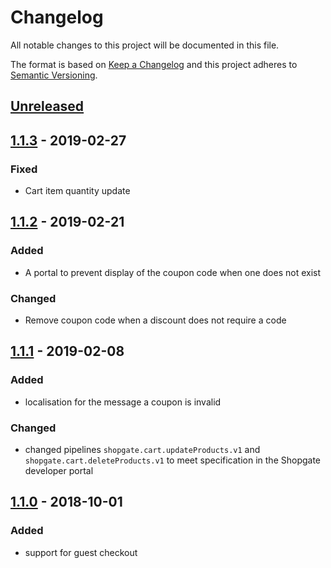 # Changelog

All notable changes to this project will be documented in this file.

The format is based on [Keep a Changelog](http://keepachangelog.com/) and this project adheres to [Semantic Versioning](http://semver.org/).

## [Unreleased]

## [1.1.3] - 2019-02-27
### Fixed
- Cart item quantity update

## [1.1.2] - 2019-02-21
### Added
- A portal to prevent display of the coupon code when one does not exist

### Changed
- Remove coupon code when a discount does not require a code

## [1.1.1] - 2019-02-08
### Added
- localisation for the message a coupon is invalid

### Changed
- changed pipelines `shopgate.cart.updateProducts.v1` and `shopgate.cart.deleteProducts.v1` to meet specification in the Shopgate developer portal

## [1.1.0] - 2018-10-01
### Added
- support for guest checkout

[Unreleased]: https://github.com/shopgate/ext-magento-cart/compare/v1.1.3...HEAD
[1.1.3]: https://github.com/shopgate/ext-magento-cart/compare/v1.1.2...v1.1.3
[1.1.2]: https://github.com/shopgate/ext-magento-cart/compare/v1.1.1...v1.1.2
[1.1.1]: https://github.com/shopgate/ext-magento-cart/compare/v1.1.0...v1.1.1
[1.1.0]: https://github.com/shopgate/ext-magento-cart/compare/v1.0.1...v1.1.0
